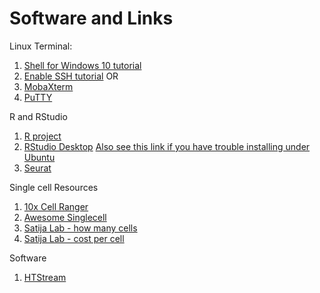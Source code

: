 # Software and Links


Linux Terminal:
1. [Shell for Windows 10 tutorial](https://www.howtogeek.com/249966/how-to-install-and-use-the-linux-bash-shell-on-windows-10/)
2. [Enable SSH tutorial](https://ittutorials.net/microsoft/windows-10/enable-ssh-windows-10-command-prompt/)
OR
3. [MobaXterm](https://mobaxterm.mobatek.net/)
4. [PuTTY](http://www.putty.org/)


R and RStudio
1. [R project](https://www.r-project.org/)
2. [RStudio Desktop](https://rstudio.com/products/rstudio/download/#download)
    [Also see this link if you have trouble installing under Ubuntu](https://computingforgeeks.com/how-to-install-r-and-rstudio-on-ubuntu-debian-mint/)
3. [Seurat](https://satijalab.org/seurat/)

Single cell Resources
1. [10x Cell Ranger](https://support.10xgenomics.com/single-cell-gene-expression/software/overview/welcome)
1. [Awesome Singlecell](https://github.com/seandavi/awesome-single-cell)
1. [Satija Lab - how many cells](www.satijalab.org/howmanycells)
1. [Satija Lab - cost per cell](https://satijalab.org/costpercell)

Software
1. [HTStream](https://github.com/ibest/HTStream)
